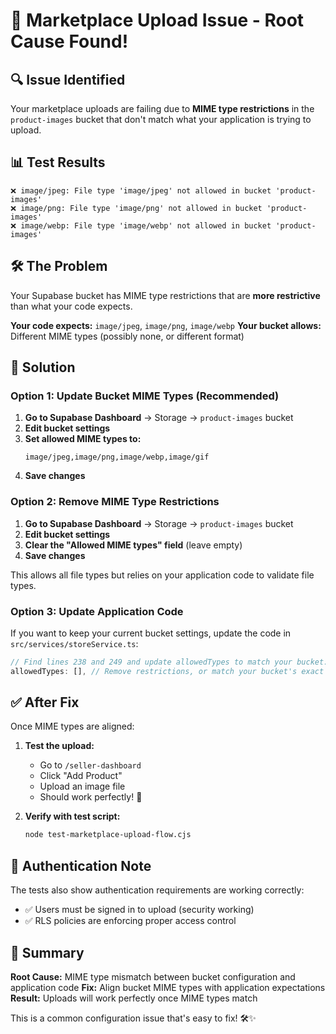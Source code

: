 # 🎯 Marketplace Upload Issue - Root Cause Found!

## 🔍 **Issue Identified**

Your marketplace uploads are failing due to **MIME type restrictions** in the `product-images` bucket that don't match what your application is trying to upload.

## 📊 **Test Results**

```
❌ image/jpeg: File type 'image/jpeg' not allowed in bucket 'product-images'
❌ image/png: File type 'image/png' not allowed in bucket 'product-images'  
❌ image/webp: File type 'image/webp' not allowed in bucket 'product-images'
```

## 🛠️ **The Problem**

Your Supabase bucket has MIME type restrictions that are **more restrictive** than what your code expects. 

**Your code expects:** `image/jpeg`, `image/png`, `image/webp`
**Your bucket allows:** Different MIME types (possibly none, or different format)

## 🚀 **Solution**

### Option 1: Update Bucket MIME Types (Recommended)

1. **Go to Supabase Dashboard** → Storage → `product-images` bucket
2. **Edit bucket settings**
3. **Set allowed MIME types to:**
   ```
   image/jpeg,image/png,image/webp,image/gif
   ```
4. **Save changes**

### Option 2: Remove MIME Type Restrictions

1. **Go to Supabase Dashboard** → Storage → `product-images` bucket  
2. **Edit bucket settings**
3. **Clear the "Allowed MIME types" field** (leave empty)
4. **Save changes**

This allows all file types but relies on your application code to validate file types.

### Option 3: Update Application Code

If you want to keep your current bucket settings, update the code in `src/services/storeService.ts`:

```typescript
// Find lines 238 and 249 and update allowedTypes to match your bucket:
allowedTypes: [], // Remove restrictions, or match your bucket's exact MIME types
```

## ✅ **After Fix**

Once MIME types are aligned:

1. **Test the upload:**
   - Go to `/seller-dashboard`
   - Click "Add Product"
   - Upload an image file
   - Should work perfectly! 🎉

2. **Verify with test script:**
   ```bash
   node test-marketplace-upload-flow.cjs
   ```

## 🔐 **Authentication Note**

The tests also show authentication requirements are working correctly:
- ✅ Users must be signed in to upload (security working)
- ✅ RLS policies are enforcing proper access control

## 🎯 **Summary**

**Root Cause:** MIME type mismatch between bucket configuration and application code
**Fix:** Align bucket MIME types with application expectations
**Result:** Uploads will work perfectly once MIME types match

This is a common configuration issue that's easy to fix! 🛠️✨
